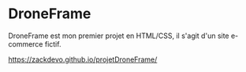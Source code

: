 # DroneFrame

DroneFrame est mon premier projet en HTML/CSS, il s'agit d'un site e-commerce fictif.

https://zackdevo.github.io/projetDroneFrame/

